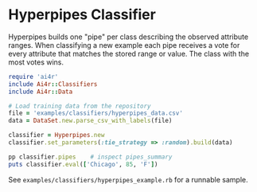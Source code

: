 # Hyperpipes Classifier

Hyperpipes builds one "pipe" per class describing the observed attribute ranges. When classifying a new example each pipe receives a vote for every attribute that matches the stored range or value. The class with the most votes wins.

```ruby
require 'ai4r'
include Ai4r::Classifiers
include Ai4r::Data

# Load training data from the repository
file = 'examples/classifiers/hyperpipes_data.csv'
data = DataSet.new.parse_csv_with_labels(file)

classifier = Hyperpipes.new
classifier.set_parameters(:tie_strategy => :random).build(data)

pp classifier.pipes    # inspect pipes_summary
puts classifier.eval(['Chicago', 85, 'F'])
```

See `examples/classifiers/hyperpipes_example.rb` for a runnable sample.
